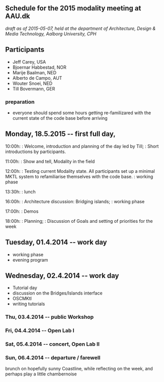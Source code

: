 ## Schedule for the 2015 modality meeting at AAU.dk
*draft as of 2015-05-07, held at the department of Architecture, Design & Media Technology, Aalborg University, CPH*


## Participants

+ Jeff Carey, USA
+ Bjoernar Habbestad, NOR
+ Marije Baalman, NED
+ Alberto de Campo, AUT
+ Wouter Snoei, NED
+ Till Bovermann, GER


### preparation

+ everyone should spend some hours getting re-familizared with the current state of the code base before arriving

## Monday, 18.5.2015 -- first full day, 

10:00h:
: Welcome, introduction and planning of the day led by Till;
: Short introductions by participants.

11:00h:
: Show and tell, Modality in the field

12:00h:
: Testing current Modality state. All participants set up a minimal MKTL system to refamiliarise themselves with the code base.
: working phase

13:30h:
: lunch

16:00h:
: Architecture discussion: Bridging islands;
: working phase

17:00h:
: Demos

18:00h:
: Planning;
: Discussion of Goals and setting of priorities for the week


## Tuesday, 01.4.2014 -- work day

+ working phase
+ evening program

## Wednesday, 02.4.2014 -- work day

+ Tutorial day
+ discussion on the Bridges/Islands interface
+ OSCMKtl
+ writing tutorials

### Thu, 03.4.2014 -- public Workshop


### Fri, 04.4.2014 -- Open Lab I


### Sat, 05.4.2014 -- concert, Open Lab II

### Sun, 06.4.2014 -- departure / farewell

brunch on hopefully sunny Coastline, while reflecting on the week, and perhaps play a little chambernoise

